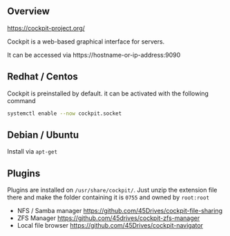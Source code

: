 ## Overview

https://cockpit-project.org/

Cockpit is a web-based graphical interface for servers.

It can be accessed via https://hostname-or-ip-address:9090

## Redhat / Centos

Cockpit is preinstalled by default. it can be activated with the following command
```bash
systemctl enable --now cockpit.socket
```
## Debian / Ubuntu
Install via `apt-get`

## Plugins
Plugins are installed on `/usr/share/cockpit/`. Just unzip the extension file there and make the folder containing it is `0755` and owned by `root:root`  

 * NFS / Samba manager https://github.com/45Drives/cockpit-file-sharing
 * ZFS Manager https://github.com/45drives/cockpit-zfs-manager
 * Local file browser https://github.com/45Drives/cockpit-navigator